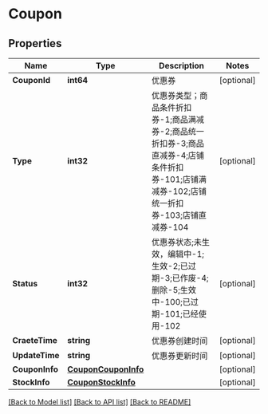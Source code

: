 # Coupon

## Properties

Name | Type | Description | Notes
------------ | ------------- | ------------- | -------------
**CouponId** | **int64** | 优惠券 | [optional] 
**Type** | **int32** | 优惠券类型；商品条件折扣券-1;商品满减券-2;商品统一折扣券-3;商品直减券-4;店铺条件折扣券-101;店铺满减券-102;店铺统一折扣券-103;店铺直减券-104 | [optional] 
**Status** | **int32** | 优惠券状态;未生效，编辑中-1;生效-2;已过期-3;已作废-4;删除-5;生效中-100;已过期-101;已经使用-102 | [optional] 
**CraeteTime** | **string** | 优惠券创建时间 | [optional] 
**UpdateTime** | **string** | 优惠券更新时间 | [optional] 
**CouponInfo** | [**CouponCouponInfo**](Coupon_coupon_info.md) |  | [optional] 
**StockInfo** | [**CouponStockInfo**](Coupon_stock_info.md) |  | [optional] 

[[Back to Model list]](../README.md#documentation-for-models) [[Back to API list]](../README.md#documentation-for-api-endpoints) [[Back to README]](../README.md)


